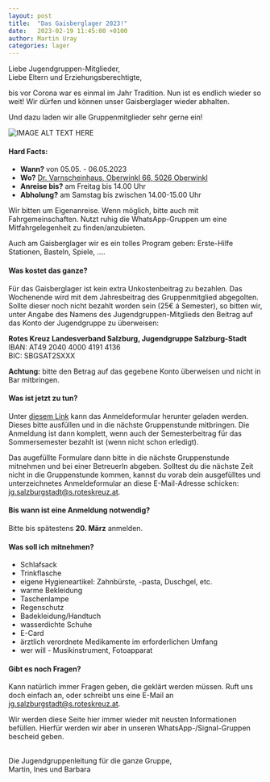 ```yaml
---
layout: post
title:  "Das Gaisberglager 2023!"
date:   2023-02-19 11:45:00 +0100
author: Martin Uray
categories: lager
---
```


Liebe Jugendgruppen-Mitglieder,<br>
Liebe Eltern und Erziehungsberechtigte,

bis vor Corona war es einmal im Jahr Tradition. Nun ist es endlich wieder so
weit! Wir dürfen und können unser Gaisberglager wieder abhalten.

Und dazu laden wir alle Gruppenmitglieder sehr gerne ein!

![IMAGE ALT TEXT HERE](https://www.red-angels.at/assets/header_gaisberg.JPG)

#### Hard Facts:
- **Wann?** von 05.05. - 06.05.2023
- **Wo?** [Dr. Varnscheinhaus, Oberwinkl 66, 5026 Oberwinkl](https://goo.gl/maps/KCCQh1oP8bHLhGmK7)
- **Anreise bis?** am Freitag bis 14.00 Uhr
- **Abholung?** am Samstag bis zwischen 14.00-15.00 Uhr


Wir bitten um Eigenanreise. Wenn möglich, bitte auch mit Fahrgemeinschaften.
Nutzt ruhig die WhatsApp-Gruppen um eine Mitfahrgelegenheit zu
finden/anzubieten.

Auch am Gaisberglager wir es ein tolles Program geben: Erste-Hilfe Stationen,
Basteln, Spiele, ....


#### Was kostet das ganze?
Für das Gaisberglager ist kein extra Unkostenbeitrag zu bezahlen. Das 
Wochenende wird mit dem Jahresbeitrag des Gruppenmitglied abgegolten. Sollte 
dieser noch nicht bezahlt worden sein (25€ á Semester), so bitten wir, unter 
Angabe des Namens des Jugendgruppen-Mitglieds den Beitrag auf das Konto der 
Jugendgruppe zu überweisen:

**Rotes Kreuz Landesverband Salzburg, Jugendgruppe Salzburg-Stadt**<br>
    IBAN:  	AT49 2040 4000 4191 4136<br>
    BIC:     	SBGSAT2SXXX


**Achtung:** bitte den Betrag auf das gegebene Konto überweisen und nicht in Bar
mitbringen.


#### Was ist jetzt zu tun?
Unter
[diesem Link](https://www.red-angels.at/assets/Anmeldung_Gaisberglager_2023.pdf)
kann das Anmeldeformular herunter geladen werden. Dieses
bitte ausfüllen und in die nächste Gruppenstunde mitbringen. Die Anmeldung ist
dann komplett, wenn auch der Semesterbeitrag für das Sommersemester bezahlt ist
(wenn nicht schon erledigt).

Das augefüllte Formulare dann bitte in die nächste Gruppenstunde mitnehmen und 
bei einer BetreuerIn abgeben.
Solltest du die nächste Zeit nicht in die Gruppenstunde kommen, kannst du vorab
dein ausgefülltes und unterzeichnetes Anmeldeformular an diese E-Mail-Adresse
schicken:
[jg.salzburgstadt@s.roteskreuz.at](mailto:jg.salzburgstadt@s.roteskreuz.at).


#### Bis wann ist eine Anmeldung notwendig?
Bitte bis spätestens **20. März** anmelden.


#### Was soll ich mitnehmen?
* Schlafsack
* Trinkflasche
* eigene Hygieneartikel: Zahnbürste, -pasta, Duschgel, etc.
* warme Bekleidung
* Taschenlampe
* Regenschutz
* Badekleidung/Handtuch
* wasserdichte Schuhe
* E-Card
* ärztlich verordnete Medikamente im erforderlichen Umfang
* wer will - Musikinstrument, Fotoapparat



#### Gibt es noch Fragen?
Kann natürlich immer Fragen geben, die geklärt werden müssen. Ruft uns doch
einfach an, oder schreibt uns eine E-Mail an
[jg.salzburgstadt@s.roteskreuz.at](mailto:jg.salzburgstadt@s.roteskreuz.at).


Wir werden diese Seite hier immer wieder mit neusten Informationen befüllen.
Hierfür werden wir aber in unseren WhatsApp-/Signal-Gruppen bescheid geben.

<br>
Die Jugendgruppenleitung für die ganze Gruppe,<br>
Martin, Ines und Barbara
